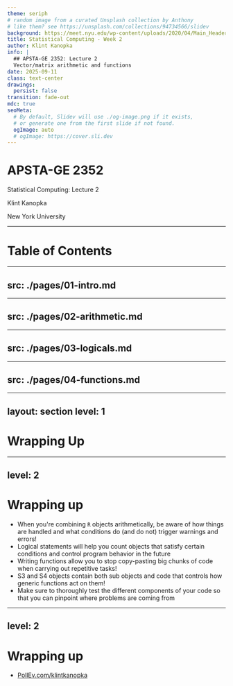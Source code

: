 ```yaml
---
theme: seriph
# random image from a curated Unsplash collection by Anthony
# like them? see https://unsplash.com/collections/94734566/slidev
background: https://meet.nyu.edu/wp-content/uploads/2020/04/Main_Header.jpg
title: Statistical Computing - Week 2
author: Klint Kanopka
info: |
  ## APSTA-GE 2352: Lecture 2
  Vector/matrix arithmetic and functions
date: 2025-09-11
class: text-center
drawings:
  persist: false
transition: fade-out
mdc: true
seoMeta:
  # By default, Slidev will use ./og-image.png if it exists,
  # or generate one from the first slide if not found.
  ogImage: auto
  # ogImage: https://cover.sli.dev
---
```


# APSTA-GE 2352

Statistical Computing: Lecture 2

Klint Kanopka

New York University


---

# Table of Contents

<Toc text-sm minDepth="1" maxDepth="1" />

---
src: ./pages/01-intro.md
---

---
src: ./pages/02-arithmetic.md
---

---
src: ./pages/03-logicals.md
---

---
src: ./pages/04-functions.md
---

---
layout: section
level: 1
---

# Wrapping Up

---
level: 2
---

# Wrapping up

- When you're combining `R` objects arithmetically, be aware of how things are handled and what conditions do (and do not) trigger warnings and errors!
- Logical statements will help you count objects that satisfy certain conditions and control program behavior in the future
- Writing functions allow you to stop copy-pasting big chunks of code when carrying out repetitive tasks!
- S3 and S4 objects contain both sub objects and code that controls how generic functions act on them!
- Make sure to thoroughly test the different components of your code so that you can pinpoint where problems are coming from

---
level: 2
---

# Wrapping up

- [PollEv.com/klintkanopka](https://PollEv.com/klintkanopka)